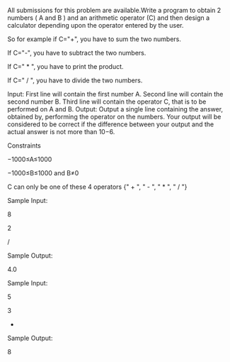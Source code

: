 All submissions for this problem are available.Write a program to obtain 2 numbers ( A and B ) and an arithmetic operator (C) and then design a calculator depending upon the operator entered by the user.

So for example if C="+", you have to sum the two numbers.

If C="-", you have to subtract the two numbers.

If C=" * ", you have to print the product.

If C=" / ", you have to divide the two numbers.

Input:
First line will contain the first number A.
Second line will contain the second number B.
Third line will contain the operator C, that is to be performed on A and B.
Output:
Output a single line containing the answer, obtained by, performing the operator on the numbers. Your output will be considered to be correct if the difference between your output and the actual answer is not more than 10−6.

Constraints

−1000≤A≤1000

−1000≤B≤1000 and B≠0

C can only be one of these 4 operators {" + ", " - ", " * ", " / "}

Sample Input:

8

2

/

Sample Output:

4.0

Sample Input:

5

3

+

Sample Output:

8

